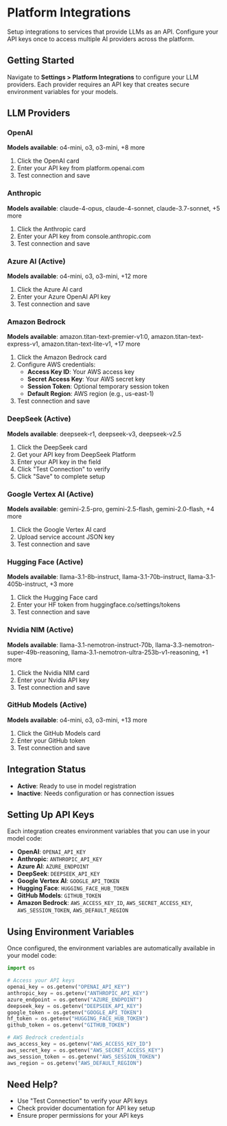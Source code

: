 # Platform Integrations

Setup integrations to services that provide LLMs as an API. Configure your API keys once to access multiple AI providers across the platform.

## Getting Started

Navigate to **Settings > Platform Integrations** to configure your LLM providers. Each provider requires an API key that creates secure environment variables for your models.

## LLM Providers

### OpenAI
**Models available**: o4-mini, o3, o3-mini, +8 more

1. Click the OpenAI card
2. Enter your API key from platform.openai.com
3. Test connection and save

### Anthropic
**Models available**: claude-4-opus, claude-4-sonnet, claude-3.7-sonnet, +5 more

1. Click the Anthropic card
2. Enter your API key from console.anthropic.com
3. Test connection and save

### Azure AI (Active)
**Models available**: o4-mini, o3, o3-mini, +12 more

1. Click the Azure AI card
2. Enter your Azure OpenAI API key
3. Test connection and save

### Amazon Bedrock
**Models available**: amazon.titan-text-premier-v1:0, amazon.titan-text-express-v1, amazon.titan-text-lite-v1, +17 more

1. Click the Amazon Bedrock card
2. Configure AWS credentials:
   * **Access Key ID**: Your AWS access key
   * **Secret Access Key**: Your AWS secret key
   * **Session Token**: Optional temporary session token
   * **Default Region**: AWS region (e.g., us-east-1)
3. Test connection and save

### DeepSeek (Active)
**Models available**: deepseek-r1, deepseek-v3, deepseek-v2.5

1. Click the DeepSeek card
2. Get your API key from DeepSeek Platform
3. Enter your API key in the field
4. Click "Test Connection" to verify
5. Click "Save" to complete setup

### Google Vertex AI (Active)
**Models available**: gemini-2.5-pro, gemini-2.5-flash, gemini-2.0-flash, +4 more

1. Click the Google Vertex AI card
2. Upload service account JSON key
3. Test connection and save

### Hugging Face (Active)
**Models available**: llama-3.1-8b-instruct, llama-3.1-70b-instruct, llama-3.1-405b-instruct, +3 more

1. Click the Hugging Face card
2. Enter your HF token from huggingface.co/settings/tokens
3. Test connection and save

### Nvidia NIM (Active)
**Models available**: llama-3.1-nemotron-instruct-70b, llama-3.3-nemotron-super-49b-reasoning, llama-3.1-nemotron-ultra-253b-v1-reasoning, +1 more

1. Click the Nvidia NIM card
2. Enter your Nvidia API key
3. Test connection and save

### GitHub Models (Active)
**Models available**: o4-mini, o3, o3-mini, +13 more

1. Click the GitHub Models card
2. Enter your GitHub token
3. Test connection and save

## Integration Status

* **Active**: Ready to use in model registration
* **Inactive**: Needs configuration or has connection issues

## Setting Up API Keys

Each integration creates environment variables that you can use in your model code:

* **OpenAI**: `OPENAI_API_KEY`
* **Anthropic**: `ANTHROPIC_API_KEY`
* **Azure AI**: `AZURE_ENDPOINT`
* **DeepSeek**: `DEEPSEEK_API_KEY`
* **Google Vertex AI**: `GOOGLE_API_TOKEN`
* **Hugging Face**: `HUGGING_FACE_HUB_TOKEN`
* **GitHub Models**: `GITHUB_TOKEN`
* **Amazon Bedrock**: `AWS_ACCESS_KEY_ID`, `AWS_SECRET_ACCESS_KEY`, `AWS_SESSION_TOKEN`, `AWS_DEFAULT_REGION`

## Using Environment Variables

Once configured, the environment variables are automatically available in your model code:

```python
import os

# Access your API keys
openai_key = os.getenv("OPENAI_API_KEY")
anthropic_key = os.getenv("ANTHROPIC_API_KEY")
azure_endpoint = os.getenv("AZURE_ENDPOINT")
deepseek_key = os.getenv("DEEPSEEK_API_KEY")
google_token = os.getenv("GOOGLE_API_TOKEN")
hf_token = os.getenv("HUGGING_FACE_HUB_TOKEN")
github_token = os.getenv("GITHUB_TOKEN")

# AWS Bedrock credentials
aws_access_key = os.getenv("AWS_ACCESS_KEY_ID")
aws_secret_key = os.getenv("AWS_SECRET_ACCESS_KEY")
aws_session_token = os.getenv("AWS_SESSION_TOKEN")
aws_region = os.getenv("AWS_DEFAULT_REGION")
```

## Need Help?

* Use "Test Connection" to verify your API keys
* Check provider documentation for API key setup
* Ensure proper permissions for your API keys